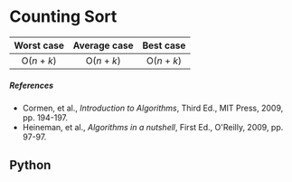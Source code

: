 # Counting Sort

| Worst case | Average case | Best case |
|:----------:|:------------:|:---------:|
| O(*n* + *k*)      | O(*n* + *k*)        | O(*n* + *k*)


##### References

* Cormen, et al., *Introduction to Algorithms*, Third Ed., MIT Press, 2009, pp.
194-197.
* Heineman, et al., *Algorithms in a nutshell*, First Ed., O'Reilly, 2009, pp.
97-97.

## Python
